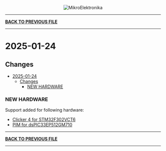 <p align="center">
  <img src="http://www.mikroe.com/img/designs/beta/logo_small.png?raw=true" alt="MikroElektronika"/>
</p>

---

**[BACK TO PREVIOUS FILE](../changelog.md)**

---

# 2025-01-24

## Changes

- [2025-01-24](#2025-01-24)
  - [Changes](#changes)
    - [NEW HARDWARE](#new-hardware)

### NEW HARDWARE

Support added for following hardware:

+ [Clicker 4 for STM32F302VCT6](https://www.mikroe.com/clicker-4-for-stm32f302vct6)
+ [PIM for dsPIC33EP512GM710](https://www.microchip.com/en-us/development-tool/ma330035)

---

**[BACK TO PREVIOUS FILE](../changelog.md)**

---
